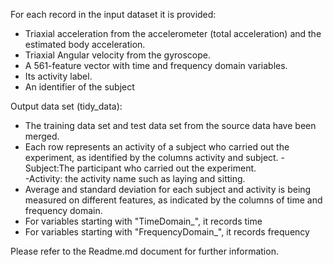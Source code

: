 For each record in the input dataset it is provided: 
- Triaxial acceleration from the accelerometer (total acceleration) and the estimated body acceleration. 
- Triaxial Angular velocity from the gyroscope. 
- A 561-feature vector with time and frequency domain variables. 
- Its activity label. 
- An identifier of the subject 

Output data set (tidy_data): 
- The training data set and test data set from the source data have been merged.
- Each row represents an activity of a subject who carried out the experiment, as identified by the columns activity and subject. 
    -Subject:The participant who carried out the experiment.                       
    -Activity: the activity name such as laying and sitting.
-  Average and standard deviation for each subject and activity is being measured on different features, as indicated by the columns of time and frequency domain.    
  - For variables starting with "TimeDomain_", it records time 
  - For variables starting with "FrequencyDomain_", it records frequency 

Please refer to the Readme.md document for further information. 

